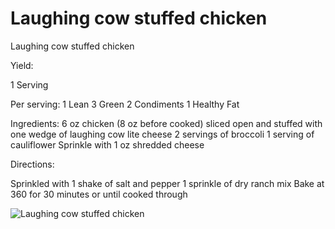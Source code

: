 # Laughing cow stuffed chicken

Laughing cow stuffed chicken

Yield:

1 Serving

Per serving:
1 Lean
3 Green
2 Condiments
1 Healthy Fat

Ingredients:
6 oz chicken (8 oz before cooked) sliced open and stuffed with one wedge of laughing cow lite cheese
2 servings of broccoli
1 serving of cauliflower
Sprinkle with 1 oz shredded cheese

Directions:

Sprinkled with
1 shake of salt and pepper
1 sprinkle of dry ranch mix
Bake at 360 for 30 minutes or until cooked through

![Laughing cow stuffed chicken](images/Laughing%20cow%20stuffed%20chicken.png)

